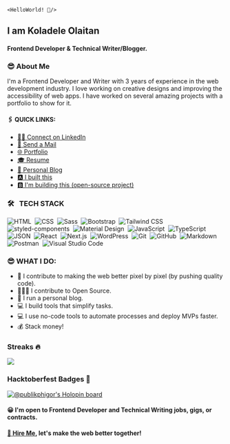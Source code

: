 `<HelloWorld! 👋/>`

## I am Koladele Olaitan

#### Frontend Developer & Technical Writer/Blogger.

### 😎 About Me
I'm a Frontend Developer and Writer with 3 years of experience in the web development industry. I love working on creative designs and improving the accessibility of web apps. I have worked on several amazing projects with a portfolio to show for it.

#### 🖇️ QUICK LINKS:

- [👨‍🏫 Connect on LinkedIn](https://www.linkedin.com/in/koladeleolaitan/)
- [📩 Send a Mail](mailto:koladeleolaitan@gmail.com)
- [🌐 Portfolio](https://koladeleolaitan.com/)
- [🎓 Resume](https://koladele-resume.netlify.app/)
- [📝 Personal Blog](https://publikphigor.me/blog/)
- [🅰 I built this](https://publikphigor-web-agency.netlify.app/)
- [🅱 I'm building this (open-source project)](https://cryptodyor.vercel.app/)

### 🛠 &nbsp; TECH STACK
![HTML](https://img.shields.io/badge/HTML5-E34F26?style=for-the-badge&logo=html5&logoColor=white)&nbsp;
![CSS](https://img.shields.io/badge/CSS3-1572B6?style=for-the-badge&logo=css3&logoColor=white)&nbsp;
![Sass](https://img.shields.io/badge/Sass-CC6699?style=for-the-badge&logo=sass&logoColor=white)&nbsp;
![Bootstrap](https://img.shields.io/badge/Bootstrap-563D7C?style=for-the-badge&logo=bootstrap&logoColor=white)&nbsp;
![Tailwind CSS](https://img.shields.io/badge/Tailwind_CSS-38B2AC?style=for-the-badge&logo=tailwind-css&logoColor=white)&nbsp;
![styled-components](https://img.shields.io/badge/styled--components-DB7093?style=for-the-badge&logo=styled-components&logoColor=white)&nbsp;
![Material Design](https://img.shields.io/badge/material%20design-757575?style=for-the-badge&logo=material%20design&logoColor=white)&nbsp;
![JavaScript](https://img.shields.io/badge/JavaScript-323330?style=for-the-badge&logo=javascript&logoColor=F7DF1E)&nbsp;
![TypeScript](https://img.shields.io/badge/TypeScript-007ACC?style=for-the-badge&logo=typescript&logoColor=white)&nbsp;
![JSON](https://img.shields.io/badge/json-5E5C5C?style=for-the-badge&logo=json&logoColor=white)&nbsp;
![React](https://img.shields.io/badge/React-20232A?style=for-the-badge&logo=react&logoColor=61DAFB)&nbsp;
![Next.js](https://img.shields.io/badge/next.js-000000?style=for-the-badge&logo=nextdotjs&logoColor=white)&nbsp;
![WordPress](https://img.shields.io/badge/Wordpress-21759B?style=for-the-badge&logo=wordpress&logoColor=white)&nbsp;
![Git](https://img.shields.io/badge/GIT-E44C30?style=for-the-badge&logo=git&logoColor=white)&nbsp;
![GitHub](https://img.shields.io/badge/GitHub-100000?style=for-the-badge&logo=github&logoColor=white)&nbsp;
![Markdown](https://img.shields.io/badge/Markdown-000000?style=for-the-badge&logo=markdown&logoColor=white)&nbsp;
![Postman](https://img.shields.io/badge/Postman-FF6C37?style=for-the-badge&logo=Postman&logoColor=white)&nbsp;
![Visual Studio Code](https://img.shields.io/badge/VSCode-0078D4?style=for-the-badge&logo=visual%20studio%20code&logoColor=white)&nbsp;

### 😎 WHAT I DO:

- 🚀 I contribute to making the web better pixel by pixel (by pushing quality code).
- 👨🏿‍💻 I contribute to Open Source.
- 📝 I run a personal blog.
- 💻 I build tools that simplify tasks.
- 💻 I use no-code tools to automate processes and deploy MVPs faster.
- 💰 Stack money!

### Streaks 🔥

![](https://github-readme-streak-stats.herokuapp.com/?user=publikphigor)

### Hacktoberfest Badges 🚀

[![@publikphigor's Holopin board](https://holopin.me/publikphigor)](https://holopin.io/@publikphigor)

#### 😀 I'm open to Frontend Developer and Technical Writing jobs, gigs, or contracts.

#### [📩 Hire Me](mailto:koladeleolaitan@gmail.com), let's make the web better together!
